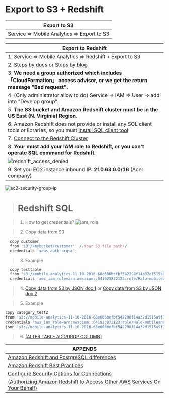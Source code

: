 # Export to S3 + Redshift

| Export to S3 |
| --- |
| Service => Mobile Analytics => Export to S3 |

| Export to Redshift |
| --- |
|1. Service => Mobile Analytics => Redshift + Export to S3 |
|2.  [Steps by docs](https://aws.amazon.com/tw/blogs/aws/export-amazon-mobile-analytics-to-redshift-automatically/)  or [Steps by blog](http://docs.aws.amazon.com/mobileanalytics/latest/ug/auto-export-getting-started-redshift.html)|
|3. **We need a group authorized which includes 「CloudFormation」 access advisor, or we get the return message "Bad request".**|
|4. (Only administrator allow to do) Service => IAM => User => add into "Develop group".|
|5. **The S3 bucket and Amazon Redshift cluster must be in the US East (N. Virginia) Region.**|
|6. Amazon Redshift does not provide or install any SQL client tools or libraries, so you must [install SQL client tool](http://docs.aws.amazon.com/redshift/latest/gsg/rs-gsg-prereq.html) |
|7. [Connect to the Redshift Cluster](http://docs.aws.amazon.com/redshift/latest/gsg/rs-gsg-connect-to-cluster.html) |
|8. **Your must add your IAM role to Redshift, or you can't operate SQL command for Redshift.**|
|![redshift_access_denied](https://cloud.githubusercontent.com/assets/22315139/24493702/5c831bf4-1562-11e7-966d-827fb16e90b4.png)|
|9. Set you EC2 instance inbound IP: **210.63.0.0/16** (Acer company)|
![ec2-security-group-ip](https://cloud.githubusercontent.com/assets/22315139/24493705/5dd096e4-1562-11e7-9248-de63148a52a1.png)

># Redshift SQL  

>1. How to get credentials? 
>![iam_role](https://cloud.githubusercontent.com/assets/22315139/24493697/59d6d35a-1562-11e7-9a38-5029cb82d500.png)

>2. Copy data from S3
```ruby
  copy customer
  from 's3://mybucket/customer'  //Your S3 file path//
  credentials '<aws-auth-args>';
  ```
>3. Example
```ruby
  copy testtable
  from 's3://mobile-analytics-11-10-2016-68e606befbf542298f14a32d1515a9f7/awsma/events/7297ae7eed0c41998d05d842096c8537/2016/11/10/10/test_de_gz'
  credentials 'aws_iam_role=arn:aws:iam::641923872123:role/Halo-mobileanalytics-autoExportS3ToRedshift';
```
>4. [Copy data from S3 by JSON doc 1](http://docs.aws.amazon.com/redshift/latest/dg/copy-usage_notes-copy-from-json.html) or [Copy data from S3 by JSON doc 2](http://docs.aws.amazon.com/redshift/latest/dg/r_COPY_command_examples.html#r_COPY_command_examples-copy-from-json)

>5. Example
```ruby
copy category_test2
from 's3://mobile-analytics-11-10-2016-68e606befbf542298f14a32d1515a9f7/awsma/events/7297ae7eed0c41998d05d842096c8537/2016/11/10/10/test_de_gz'
credentials 'aws_iam_role=arn:aws:iam::641923872123:role/Halo-mobileanalytics-autoExportS3ToRedshift'
json 's3://mobile-analytics-11-10-2016-68e606befbf542298f14a32d1515a9f7/jsonpaths/halo_awseventexportjsonpaths.json';
```
>6. [(ALTER TABLE ADD/DROP COLUMN)](http://docs.aws.amazon.com/mobile/sdkforandroid/developerguide/analytics.html)

| APPENDS |
| --- |
| [Amazon Redshift and PostgreSQL differences](http://docs.aws.amazon.com/redshift/latest/dg/c_redshift-and-postgres-sql.html) |
| [Amazon Redshift Best Practices](http://docs.aws.amazon.com/redshift/latest/dg/best-practices.html) |
| [Configure Security Options for Connections](https://docs.aws.amazon.com/redshift/latest/mgmt/connecting-ssl-support.html) |
| [(Authorizing Amazon Redshift to Access Other AWS Services On Your Behalf)](https://docs.aws.amazon.com/redshift/latest/mgmt/authorizing-redshift-service.html) |
